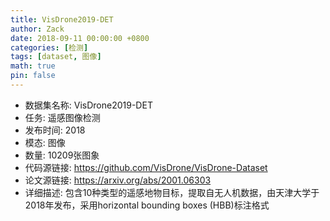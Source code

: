 ```yaml
---
title: VisDrone2019-DET
author: Zack
date: 2018-09-11 00:00:00 +0800
categories: [检测]
tags: [dataset, 图像]
math: true
pin: false
---
```

- 数据集名称: VisDrone2019-DET
- 任务: 遥感图像检测
- 发布时间: 2018
- 模态: 图像
- 数量: 10209张图象
- 代码源链接: https://github.com/VisDrone/VisDrone-Dataset
- 论文源链接: https://arxiv.org/abs/2001.06303
- 详细描述: 包含10种类型的遥感地物目标，提取自无人机数据，由天津大学于2018年发布，采用horizontal bounding boxes (HBB)标注格式
